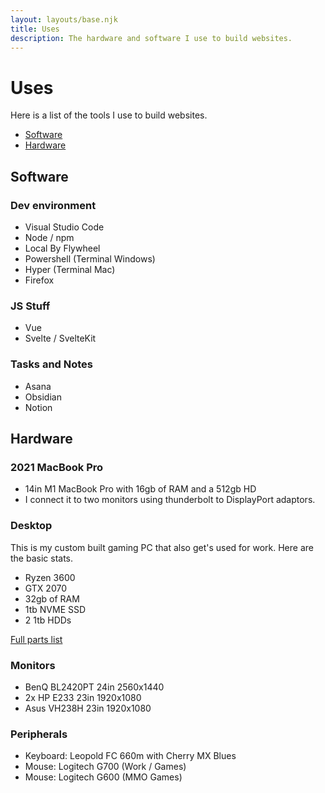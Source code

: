 ```yaml
---
layout: layouts/base.njk
title: Uses
description: The hardware and software I use to build websites.
---
```


<div class="section">

# Uses

Here is a list of the tools I use to build websites.

- [Software](#software)
- [Hardware](#hardware)

## Software

### Dev environment

- Visual Studio Code
- Node / npm
- Local By Flywheel
- Powershell (Terminal Windows)
- Hyper (Terminal Mac)
- Firefox

### JS Stuff

- Vue
- Svelte / SvelteKit

### Tasks and Notes

- Asana
- Obsidian
- Notion

## Hardware

### 2021 MacBook Pro

- 14in M1 MacBook Pro with 16gb of RAM and a 512gb HD
- I connect it to two monitors using thunderbolt to DisplayPort adaptors.

### Desktop

This is my custom built gaming PC that also get's used for work. Here are the basic stats.

- Ryzen 3600
- GTX 2070
- 32gb of RAM
- 1tb NVME SSD
- 2 1tb HDDs

[Full parts list](https://pcpartpicker.com/user/Fiserne/saved/#view=Tmswzy)

### Monitors

- BenQ BL2420PT 24in 2560x1440
- 2x HP E233 23in 1920x1080
- Asus VH238H 23in 1920x1080

### Peripherals

- Keyboard: Leopold FC 660m with Cherry MX Blues
- Mouse: Logitech G700 (Work / Games)
- Mouse: Logitech G600 (MMO Games)

</div>
